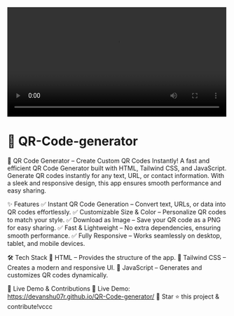 <video width="500" controls>
  <source src="QR gen.mp4" type="video/mp4">
</video>


# 🔳 QR-Code-generator
🔳 QR Code Generator – Create Custom QR Codes Instantly!
A fast and efficient QR Code Generator built with HTML, Tailwind CSS, and JavaScript. Generate QR codes instantly for any text, URL, or contact information. With a sleek and responsive design, this app ensures smooth performance and easy sharing.

✨ Features
✅ Instant QR Code Generation – Convert text, URLs, or data into QR codes effortlessly.
✅ Customizable Size & Color – Personalize QR codes to match your style.
✅ Download as Image – Save your QR code as a PNG for easy sharing.
✅ Fast & Lightweight – No extra dependencies, ensuring smooth performance.
✅ Fully Responsive – Works seamlessly on desktop, tablet, and mobile devices.

🛠️ Tech Stack
🔹 HTML – Provides the structure of the app.
🔹 Tailwind CSS – Creates a modern and responsive UI.
🔹 JavaScript – Generates and customizes QR codes dynamically.

🚀 Live Demo & Contributions
🔗 Live Demo: https://devanshu07r.github.io/QR-Code-generator/
📌 Star ⭐ this project & contribute!vccc
